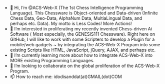 - 👋 Hi, I’m @ACS-Web-X (The 1st Chess Intelligence Programming Language). This Chessware is Object-oriented and Data-driven (Infinite Chess Data, Geo-Data, AlphaNum Data, MultiaLingual Data, and perhaps etc. Data). My motto is Less Codes! More Actions!
- 👀 I’m interested in proliferating my recently invented Chess-driven Ai Software ( Most especially, the GENESIS111 Chessware). Right here on GitHub, I will like to work with some Scripters to develop a Plugin for a mobile/web gadgets ~ by integrating the ACS-Web-X Program into some existing Scripts like HTML, JavaScript, jQuery, AJAX, and perhaps etc.
- 🌱 I’m currently learning more about how to integrate ACS-Web-X into MORE existing Programming Languages.
- 💞️ I’m looking to collaborate on the global proliferation of the ACS-Web-X Program.
- 📫 How to reach me: idodisanddat(at)GMAIL(dot)COM
